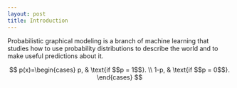 ```yaml
---
layout: post
title: Introduction
---
```

Probabilistic graphical modeling is a branch of machine learning that studies how to use probability distributions to describe the world and to make useful predictions about it.

$$
p(x)=\begin{cases}
p, & \text{if $$p = 1$$}. \\
1-p, & \text{if $$p = 0$$}.
\end{cases}
$$
